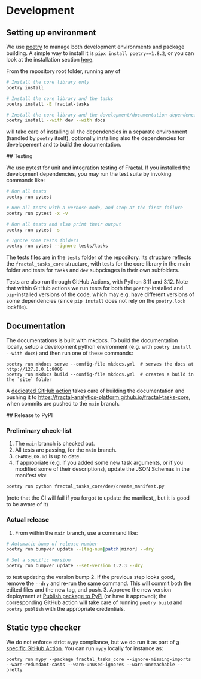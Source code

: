 # Development

## Setting up environment

We use [poetry](https://python-poetry.org/docs) to manage both development environments and package building. A simple way to install it is `pipx install poetry==1.8.2`, or you can look at the installation section [here](https://python-poetry.org/docs#installation).

From the repository root folder, running any of
```bash
# Install the core library only
poetry install

# Install the core library and the tasks
poetry install -E fractal-tasks

# Install the core library and the development/documentation dependencies
poetry install --with dev --with docs
```
will take care of installing all the dependencies in a separate environment (handled by `poetry` itself), optionally installing also the dependencies for developement and to build the documentation.

## Testing

We use [pytest](https://docs.pytest.org) for unit and integration testing of Fractal. If you installed the development dependencies, you may run the test suite by invoking commands like:
```bash
# Run all tests
poetry run pytest

# Run all tests with a verbose mode, and stop at the first failure
poetry run pytest -x -v

# Run all tests and also print their output
poetry run pytest -s

# Ignore some tests folders
poetry run pytest --ignore tests/tasks
```

The tests files are in the `tests` folder of the repository. Its structure reflects the `fractal_tasks_core` structure, with tests for the core library in the main folder and tests for `tasks` and `dev` subpckages in their own subfolders.

Tests are also run through GitHub Actions, with Python 3.11 and 3.12. Note that within GitHub actions we run tests for both the `poetry`-installed and `pip`-installed versions of the code, which may e.g. have different versions of some dependencies (since `pip install` does not rely on the `poetry.lock` lockfile).

## Documentation

The documentations is built with mkdocs.
To build the documentation locally, setup a development python environment (e.g. with `poetry install --with docs`) and then run one of these commands:
```
poetry run mkdocs serve --config-file mkdocs.yml  # serves the docs at http://127.0.0.1:8000
poetry run mkdocs build --config-file mkdocs.yml  # creates a build in the `site` folder
```

A [dedicated GitHub action](https://github.com/fractal-analytics-platform/fractal-tasks-core/blob/main/.github/workflows/documentation.yaml) takes care of building the documentation and pushing it to https://fractal-analytics-platform.github.io/fractal-tasks-core, when commits are pushed to the `main` branch.


## Release to PyPI

### Preliminary check-list

1. The `main` branch is checked out.
2. All tests are passing, for the `main` branch.
3. `CHANGELOG.md` is up to date.
4. If appropriate (e.g. if you added some new task arguments, or if you modified some of their descriptions), update the JSON Schemas in the manifest via:
```bash
poetry run python fractal_tasks_core/dev/create_manifest.py
```
(note that the CI will fail if you forgot to update the manifest,, but it is good to be aware of it)

### Actual release

1. From within the `main` branch, use a command like:
```bash
# Automatic bump of release number
poetry run bumpver update --[tag-num|patch|minor] --dry

# Set a specific version
poetry run bumpver update --set-version 1.2.3 --dry
```
to test updating the version bump
2. If the previous step looks good, remove the `--dry` and re-run the same command. This will commit both the edited files and the new tag, and push.
3. Approve the new version deployment at [Publish package to PyPI](https://github.com/fractal-analytics-platform/fractal-tasks-core/actions/workflows/publish_pypi.yml) (or have it approved); the corresponding GitHub action will take care of running `poetry build` and `poetry publish` with the appropriate credentials.


## Static type checker

We do not enforce strict `mypy` compliance, but we do run it as part of [a specific GitHub Action](https://github.com/fractal-analytics-platform/fractal-tasks-core/actions/workflows/package.yml).
You can run `mypy` locally for instance as:
```console
poetry run mypy --package fractal_tasks_core --ignore-missing-imports --warn-redundant-casts --warn-unused-ignores --warn-unreachable --pretty
```

